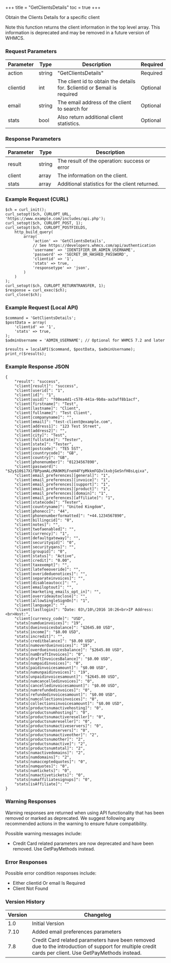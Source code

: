 +++
title = "GetClientsDetails"
toc = true
+++

Obtain the Clients Details for a specific client

Note this function returns the client information in the top level array. This information
is deprecated and may be removed in a future version of WHMCS.

### Request Parameters

| Parameter | Type | Description | Required |
| --------- | ---- | ----------- | -------- |
| action | string | "GetClientsDetails" | Required |
| clientid | int | The client id to obtain the details for. $clientid or $email is required | Optional |
| email | string | The email address of the client to search for | Optional |
| stats | bool | Also return additional client statistics. | Optional |

### Response Parameters

| Parameter | Type | Description |
| --------- | ---- | ----------- |
| result | string | The result of the operation: success or error |
| client | array | The information on the client. |
| stats | array | Additional statistics for the client returned. |


### Example Request (CURL)

```
$ch = curl_init();
curl_setopt($ch, CURLOPT_URL, 'https://www.example.com/includes/api.php');
curl_setopt($ch, CURLOPT_POST, 1);
curl_setopt($ch, CURLOPT_POSTFIELDS,
    http_build_query(
        array(
            'action' => 'GetClientsDetails',
            // See https://developers.whmcs.com/api/authentication
            'username' => 'IDENTIFIER_OR_ADMIN_USERNAME',
            'password' => 'SECRET_OR_HASHED_PASSWORD',
            'clientid' => '1',
            'stats' => true,
            'responsetype' => 'json',
        )
    )
);
curl_setopt($ch, CURLOPT_RETURNTRANSFER, 1);
$response = curl_exec($ch);
curl_close($ch);
```


### Example Request (Local API)

```
$command = 'GetClientsDetails';
$postData = array(
    'clientid' => '1',
    'stats' => true,
);
$adminUsername = 'ADMIN_USERNAME'; // Optional for WHMCS 7.2 and later

$results = localAPI($command, $postData, $adminUsername);
print_r($results);
```


### Example Response JSON

```
{
    "result": "success",
    "client[result]": "success",
    "client[userid]": "1",
    "client[id]": "1",
    "client[uuid]": "f08ea4d1-c578-441a-9b0a-aa3aff8b1acf",
    "client[firstname]": "Test",
    "client[lastname]": "Client",
    "client[fullname]": "Test Client",
    "client[companyname]": "",
    "client[email]": "test-client@example.com",
    "client[address1]": "123 Test Street",
    "client[address2]": "",
    "client[city]": "Test",
    "client[fullstate]": "Tester",
    "client[state]": "Tester",
    "client[postcode]": "TE5 5ST",
    "client[countrycode]": "GB",
    "client[country]": "GB",
    "client[phonenumber]": "01234567890",
    "client[password]": "$2y$10$17X1fBPpamALcMA9KMiFneH4FYpMkkmFGDxlkxbjGeSnfH8sLqixa",
    "client[email_preferences][general]": "1",
    "client[email_preferences][invoice]": "1",
    "client[email_preferences][support]": "1",
    "client[email_preferences][product]": "1",
    "client[email_preferences][domain]": "1",
    "client[email_preferences][affiliate]": "1",
    "client[statecode]": "Tester",
    "client[countryname]": "United Kingdom",
    "client[phonecc]": "44",
    "client[phonenumberformatted]": "+44.1234567890",
    "client[billingcid]": "0",
    "client[notes]": "",
    "client[twofaenabled]": "",
    "client[currency]": "1",
    "client[defaultgateway]": "",
    "client[securityqid]": "0",
    "client[securityqans]": "",
    "client[groupid]": "0",
    "client[status]": "Active",
    "client[credit]": "0.00",
    "client[taxexempt]": "",
    "client[latefeeoveride]": "",
    "client[overideduenotices]": "",
    "client[separateinvoices]": "",
    "client[disableautocc]": "",
    "client[emailoptout]": "",
    "client[marketing_emails_opt_in]": "",
    "client[overrideautoclose]": "",
    "client[allowSingleSignOn]": "1",
    "client[language]": "",
    "client[lastlogin]": "Date: 03\/10\/2016 10:26<br>IP Address:<br>Host:",
    "client[currency_code]": "USD",
    "stats[numdueinvoices]": "19",
    "stats[dueinvoicesbalance]": "$2645.80 USD",
    "stats[income]": "$0.00 USD",
    "stats[incredit]": "",
    "stats[creditbalance]": "$0.00 USD",
    "stats[numoverdueinvoices]": "19",
    "stats[overdueinvoicesbalance]": "$2645.80 USD",
    "stats[numDraftInvoices]": "0",
    "stats[draftInvoicesBalance]": "$0.00 USD",
    "stats[numpaidinvoices]": "0",
    "stats[paidinvoicesamount]": "$0.00 USD",
    "stats[numunpaidinvoices]": "19",
    "stats[unpaidinvoicesamount]": "$2645.80 USD",
    "stats[numcancelledinvoices]": "0",
    "stats[cancelledinvoicesamount]": "$0.00 USD",
    "stats[numrefundedinvoices]": "0",
    "stats[refundedinvoicesamount]": "$0.00 USD",
    "stats[numcollectionsinvoices]": "0",
    "stats[collectionsinvoicesamount]": "$0.00 USD",
    "stats[productsnumactivehosting]": "0",
    "stats[productsnumhosting]": "0",
    "stats[productsnumactivereseller]": "0",
    "stats[productsnumreseller]": "0",
    "stats[productsnumactiveservers]": "0",
    "stats[productsnumservers]": "0",
    "stats[productsnumactiveother]": "2",
    "stats[productsnumother]": "2",
    "stats[productsnumactive]": "2",
    "stats[productsnumtotal]": "2",
    "stats[numactivedomains]": "2",
    "stats[numdomains]": "2",
    "stats[numacceptedquotes]": "0",
    "stats[numquotes]": "0",
    "stats[numtickets]": "0",
    "stats[numactivetickets]": "0",
    "stats[numaffiliatesignups]": "0",
    "stats[isAffiliate]": ""
}
```


### Warning Responses

Warning responses are returned when using API functionality that has been removed or marked as deprecated.
We suggest following any recommended actions in the warning to ensure future compatibility.

Possible warning messages include:

* Credit Card related parameters are now deprecated and have been removed. Use GetPayMethods instead.


### Error Responses

Possible error condition responses include:

* Either clientid Or email Is Required
* Client Not Found


### Version History

| Version | Changelog |
| ------- | --------- |
| 1.0 | Initial Version |
| 7.10 | Added email preferences parameters |
| 7.8 | Credit Card related parameters have been removed due to the introduction of support for multiple credit cards per client. Use GetPayMethods instead. |
